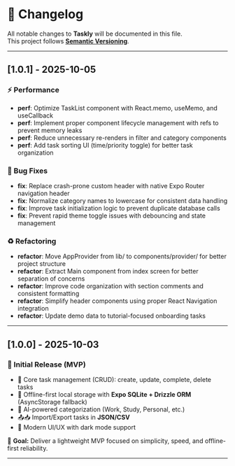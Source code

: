 # 📑 Changelog

All notable changes to **Taskly** will be documented in this file.  
This project follows **[Semantic Versioning](https://semver.org/)**.

---

## [1.0.1] - 2025-10-05
### ⚡ Performance
- **perf**: Optimize TaskList component with React.memo, useMemo, and useCallback
- **perf**: Implement proper component lifecycle management with refs to prevent memory leaks
- **perf**: Reduce unnecessary re-renders in filter and category components
- **perf**: Add task sorting UI (time/priority toggle) for better task organization

### 🐛 Bug Fixes
- **fix**: Replace crash-prone custom header with native Expo Router navigation header
- **fix**: Normalize category names to lowercase for consistent data handling
- **fix**: Improve task initialization logic to prevent duplicate database calls
- **fix**: Prevent rapid theme toggle issues with debouncing and state management

### ♻️ Refactoring
- **refactor**: Move AppProvider from lib/ to components/provider/ for better project structure
- **refactor**: Extract Main component from index screen for better separation of concerns
- **refactor**: Improve code organization with section comments and consistent formatting
- **refactor**: Simplify header components using proper React Navigation integration
- **refactor**: Update demo data to tutorial-focused onboarding tasks

---

## [1.0.0] - 2025-10-03
### 🎉 Initial Release (MVP)
- 📝 Core task management (CRUD): create, update, complete, delete tasks
- 💾 Offline-first local storage with **Expo SQLite + Drizzle ORM** (AsyncStorage fallback)
- 🤖 AI-powered categorization (Work, Study, Personal, etc.)
- 📤📥 Import/Export tasks in **JSON/CSV**
- 🌙 Modern UI/UX with dark mode support

📌 **Goal:** Deliver a lightweight MVP focused on simplicity, speed, and offline-first reliability.

---